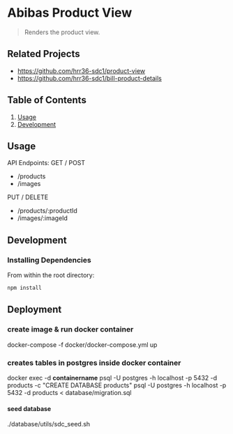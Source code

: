 # Abibas Product View

> Renders the product view.

## Related Projects

  - https://github.com/hrr36-sdc1/product-view
  - https://github.com/hrr36-sdc1/bill-product-details

## Table of Contents

1. [Usage](#Usage)
1. [Development](#development)

## Usage

API Endpoints:
GET / POST
- /products
- /images

PUT / DELETE
- /products/:productId
- /images/:imageId

## Development

### Installing Dependencies

From within the root directory:

```sh
npm install
```

## Deployment

### create image & run docker container
docker-compose -f docker/docker-compose.yml up

### creates tables in postgres inside docker container
docker exec -d __containername__ psql -U postgres -h localhost -p 5432 -d products -c "CREATE DATABASE products"
psql -U postgres -h localhost -p 5432 -d products < database/migration.sql

#### seed database
./database/utils/sdc_seed.sh